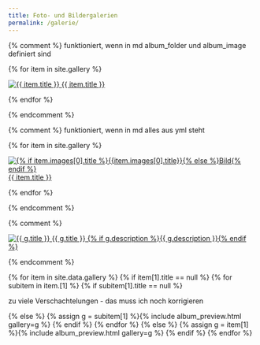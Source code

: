 ```yaml
---
title: Foto- und Bildergalerien
permalink: /galerie/
---
```


{% comment %}
funktioniert, wenn in md album_folder und album_image definiert sind

{% for item in site.gallery %}
<p class="gallery_album_preview"><a href="{{ item.url }}">
 <img src="{{site.edata}}{{site.galpath}}{{item.album_folder}}/thumbs/{{item.album_image}}" alt="{{ item.title }}" title="{{ item.title }}" />
 <span>{{ item.title }}</span>
</a></p>
{% endfor %}

{% endcomment %}

{% comment %}
funktioniert, wenn in md alles aus yml steht

{% for item in site.gallery %}
<p class="gallery_album_preview"><a href="{{ item.url }}">
 <img src="{{site.edata}}{{site.galpath}}{{item.album_folder}}/thumbs/{{item.images[0].image}}" alt="{% if item.images[0].title %}{{item.images[0].title}}{% else %}Bild{% endif %}" title="{% if item.images[0].title %}{{item.images[0].title}}{% else %}Bild{% endif %}" />
 <span>{{ item.title }}</span>
</a></p>
{% endfor %}

{% endcomment %}

{% comment %}
<p class="gallery_album_preview"><a href="{{ g.url }}">
 <img src="{{site.edata}}{{site.galpath}}{{g.album_folder}}/thumbs/{{g.images[1].image}}" alt="{{ g.title }}" title="{{ g.title }}" />
 <span class="title">{{ g.title }}</span>
 {% if g.description %}<span class="description">{{ g.description }}</span>{% endif %}
</a></p>
{% endcomment %}



{% for item in site.data.gallery %}
 {% if item[1].title == null %}
  {% for subitem in item.[1] %}
   {% if subitem[1].title == null %}
    <p>zu viele Verschachtelungen - das muss ich noch korrigieren</p>
   {% else %}
    {% assign g = subitem[1] %}{% include album_preview.html gallery=g %}
   {% endif %}
  {% endfor %}
 {% else %}
  {% assign g = item[1] %}{% include album_preview.html gallery=g %}
 {% endif %}
{% endfor %}
